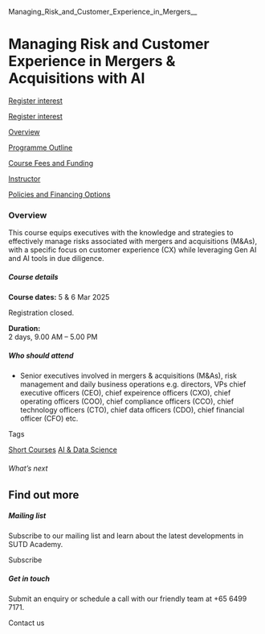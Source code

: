 Managing_Risk_and_Customer_Experience_in_Mergers__



Managing Risk and Customer Experience in Mergers & Acquisitions with AI
=======================================================================

[Register interest](/admissions/academy/short-courses/short-courses-register-your-interest/?coursename=managing-risk-and-customer-experience-in-mergers-acquisitions-with-ai)

[Register interest](/admissions/academy/short-courses/short-courses-register-your-interest/?coursename=managing-risk-and-customer-experience-in-mergers-acquisitions-with-ai)

[Overview](/course/managing-risk-and-customer-experience-in-mergers-acquisitions-with-ai/#tabs)

[Programme Outline](/course/managing-risk-and-customer-experience-in-mergers-acquisitions-with-ai/programme-outline/#tabs)

[Course Fees and Funding](/course/managing-risk-and-customer-experience-in-mergers-acquisitions-with-ai/course-fees-and-funding/#tabs)

[Instructor](/course/managing-risk-and-customer-experience-in-mergers-acquisitions-with-ai/instructor/#tabs)

[Policies and Financing Options](/course/managing-risk-and-customer-experience-in-mergers-acquisitions-with-ai/policies-and-financing-options/#tabs)

### Overview

This course equips executives with the knowledge and strategies to effectively manage risks associated with mergers and acquisitions (M&As), with a specific focus on customer experience (CX) while leveraging Gen AI and AI tools in due diligence.

##### **Course details**

**Course dates:** 5 & 6 Mar 2025

Registration closed.

**Duration:**  
2 days, 9.00 AM – 5.00 PM

##### **Who should attend**

* Senior executives involved in mergers & acquisitions (M&As), risk management and daily business operations e.g. directors, VPs chief executive officers (CEO), chief expeirence officers (CXO), chief operating officers (COO), chief compliance officers (CCO), chief technology officers (CTO), chief data officers (CDO), chief financial officer (CFO) etc.

Tags

[Short Courses](/admissions/academy/courses-and-modules/?academy-type-course=780)
[AI & Data Science](/admissions/academy/courses-and-modules/?discipline=782)

###### What’s next

Find out more
-------------

##### Mailing list

Subscribe to our mailing list and learn about the latest developments in SUTD Academy.

Subscribe

##### Get in touch

Submit an enquiry or schedule a call with our friendly team at +65 6499 7171.

Contact us

